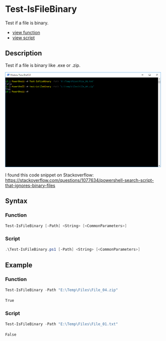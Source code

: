 # Test-IsFileBinary 

Test if a file is binary.

* [view function](https://github.com/BornToBeRoot/PowerShell/blob/master/Module/LazyAdmin/Test-IsFileBinary.ps1)
* [view script](https://github.com/BornToBeRoot/PowerShell/blob/master/Scripts/Test-IsFileBinary.ps1)

## Description

Test if a file is binary like .exe or .zip.

![Screenshot](Images/Test-IsFileBinary.png?raw=true)

I found this code snippet on Stackoverflow: https://stackoverflow.com/questions/1077634/powershell-search-script-that-ignores-binary-files

## Syntax

### Function

```powershell
Test-IsFileBinary [-Path] <String> [<CommonParameters>]
``` 

### Script

```powershell
.\Test-IsFileBinary.ps1 [-Path] <String> [<CommonParameters>]
```

## Example

### Function

```powershell
Test-IsFileBinary -Path "E:\Temp\Files\File_04.zip"

True
```

### Script

```powershell
Test-IsFileBinary -Path "E:\Temp\Files\File_01.txt"

False
```